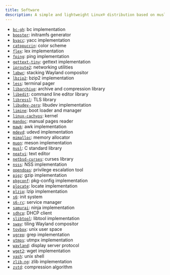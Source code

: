 ```yaml
---
title: Software
description: A simple and lightweight Linux® distribution based on musl libc and toybox
---
```


- [`bc-gh`](https://git.gavinhoward.com/gavin/bc): bc implementation
- [`booster`](https://github.com/anatol/booster): initramfs generator
- [`byacc`](https://invisible-island.net/byacc/): yacc implementation
- [`catppuccin`](https://catppuccin.com/): color scheme
- [`flex`](https://github.com/westes/flex): lex implementation
- [`fping`](https://fping.org/): ping implementation
- [`gettext-tiny`](https://github.com/sabotage-linux/gettext-tiny): gettext implementation
- [`iproute2`](https://wiki.linuxfoundation.org/networking/iproute2): networking utilities
- [`labwc`](https://labwc.github.io/): stacking Wayland compositor
- [`lbzip2`](https://github.com/kjn/lbzip2): bzip2 implementation
- [`less`](https://greenwoodsoftware.com/less/): terminal pager
- [`libarchive`](https://libarchive.org/): archive and compression library
- [`libedit`](https://thrysoee.dk/editline/): command line editor library
- [`libressl`](https://www.libressl.org/): TLS library
- [`libudev-zero`](https://github.com/illiliti/libudev-zero): libudev implementation
- [`limine`](https://limine-bootloader.org/): boot loader and manager
- [`linux-cachyos`](https://github.com/CachyOS/linux-cachyos): kernel
- [`mandoc`](https://mandoc.bsd.lv/): manual pages reader
- [`mawk`](https://invisible-island.net/mawk/): awk implementation
- [`mdevd`](https://skarnet.org/software/mdevd/): udevd implementation
- [`mimalloc`](https://microsoft.github.io/mimalloc/): memory allocator
- [`muon`](https://sr.ht/~lattis/muon/): meson implementation
- [`musl`](https://musl.libc.org/): C standard library
- [`neatvi`](https://github.com/aligrudi/neatvi): text editor
- [`netbsd-curses`](https://github.com/sabotage-linux/netbsd-curses): curses library
- [`nsss`](https://skarnet.org/software/nsss/): NSS implementation
- [`opendoas`](https://github.com/Duncaen/OpenDoas): privilege escalation tool
- [`pigz`](https://zlib.net/pigz/): gzip implementation
- [`pkgconf`](https://pkgconf.org/): pkg-config implementation
- [`plocate`](https://plocate.sesse.net/): locate implementation
- [`plzip`](https://www.nongnu.org/lzip/plzip.html): lzip implementation
- [`s6`](https://skarnet.org/software/s6/): init system
- [`s6-rc`](https://skarnet.org/software/s6-rc/): service manager
- [`samurai`](https://github.com/michaelforney/samurai): ninja implementation
- [`sdhcp`](https://github.com/michaelforney/sdhcp): DHCP client
- [`slibtool`](https://git.foss21.org/slibtool): libtool implementation
- [`sway`](https://swaywm.org/): tiling Wayland compositor
- [`toybox`](https://landley.net/toybox/): unix user space
- [`ugrep`](https://ugrep.com/): grep implementation
- [`utmps`](https://skarnet.org/software/utmps/): utmpx implementation
- [`wayland`](https://wayland.freedesktop.org/): display server protocol
- [`wget2`](https://gitlab.com/gnuwget/wget2): wget implementation
- [`yash`](https://magicant.github.io/yash/): unix shell
- [`zlib-ng`](https://github.com/zlib-ng/zlib-ng): zlib implementation
- [`zstd`](https://facebook.github.io/zstd/): compression algorithm
